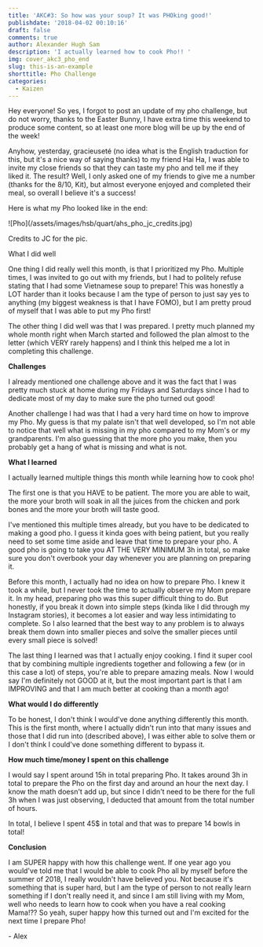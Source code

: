 ```yaml
---
title: 'AKC#3: So how was your soup? It was PHOking good!'
publishdate: '2018-04-02 00:10:16'
draft: false
comments: true
author: Alexander Hugh Sam
description: 'I actually learned how to cook Pho!! '
img: cover_akc3_pho_end
slug: this-is-an-example
shorttitle: Pho Challenge
categories:
  - Kaizen
---
```

Hey everyone! So yes, I forgot to post an update of my pho challenge, but do not worry, thanks to the Easter Bunny, I have extra time this weekend to produce some content, so at least one more blog will be up by the end of the week!



Anyhow, yesterday, gracieuseté (no idea what is the English traduction for this, but it's a nice way of saying thanks) to my friend Hai Ha, I was able to invite my close friends so that they can taste my pho and tell me if they liked it. The result? Well, I only asked one of my friends to give me a number (thanks for the 8/10, Kit), but almost everyone enjoyed and completed their meal, so overall I believe it's a success!



Here is what my Pho looked like in the end:



!\[Pho](/assets/images/hsb/quart/ahs_pho_jc_credits.jpg)



Credits to JC for the pic.



What I did well



One thing I did really well this month, is that I prioritized my Pho. Multiple times, I was invited to go out with my friends, but I had to politely refuse stating that I had some Vietnamese soup to prepare! This was honestly a LOT harder than it looks because I am the type of person to just say yes to anything (my biggest weakness is that I have FOMO), but I am pretty proud of myself that I was able to put my Pho first!



The other thing I did well was that I was prepared. I pretty much planned my whole month right when March started and followed the plan almost to the letter (which VERY rarely happens) and I think this helped me a lot in completing this challenge.



**Challenges**



I already mentioned one challenge above and it was the fact that I was pretty much stuck at home during my Fridays and Saturdays since I had to dedicate most of my day to make sure the pho turned out good!



Another challenge I had was that I had a very hard time on how to improve my Pho. My guess is that my palate isn't that well developed, so I'm not able to notice that well what is missing in my pho compared to my Mom's or my grandparents. I'm also guessing that the more pho you make, then you probably get a hang of what is missing and what is not.



**What I learned**



I actually learned multiple things this month while learning how to cook pho!



The first one is that you HAVE to be patient. The more you are able to wait, the more your broth will soak in all the juices from the chicken and pork bones and the more your broth will taste good.



I've mentioned this multiple times already, but you have to be dedicated to making a good pho. I guess it kinda goes with being patient, but you really need to set some time aside and leave that time to prepare your pho. A good pho is going to take you AT THE VERY MINIMUM 3h in total, so make sure you don't overbook your day whenever you are planning on preparing it.



Before this month, I actually had no idea on how to prepare Pho. I knew it took a while, but I never took the time to actually observe my Mom prepare it. In my head, preparing pho was this super difficult thing to do. But honestly, if you break it down into simple steps (kinda like I did through my Instagram stories), it becomes a lot easier and way less intimidating to complete. So I also learned that the best way to any problem is to always break them down into smaller pieces and solve the smaller pieces until every small piece is solved!



The last thing I learned was that I actually enjoy cooking. I find it super cool that by combining multiple ingredients together and following a few (or in this case a lot) of steps, you're able to prepare amazing meals. Now I would say I'm definitely not GOOD at it, but the most important part is that I am IMPROVING and that I am much better at cooking than a month ago!



**What would I do differently**



To be honest, I don't think I would've done anything differently this month. This is the first month, where I actually didn't run into that many issues and those that I did run into (described above), I was either able to solve them or I don't think I could've done something different to bypass it.



**How much time/money I spent on this challenge**



I would say I spent around 15h in total preparing Pho. It takes around 3h in total to prepare the Pho on the first day and around an hour the next day. I know the math doesn't add up, but since I didn't need to be there for the full 3h when I was just observing, I deducted that amount from the total number of hours.



In total, I believe I spent 45$ in total and that was to prepare 14 bowls in total!



**Conclusion**



I am SUPER happy with how this challenge went. If one year ago you would've told me that I would be able to cook Pho all by myself before the summer of 2018, I really wouldn't have believed you. Not because it's something that is super hard, but I am the type of person to not really learn something if I don't really need it, and since I am still living with my Mom, well who needs to learn how to cook when you have a real cooking Mama!?? So yeah, super happy how this turned out and I'm excited for the next time I prepare Pho!



\- Alex
